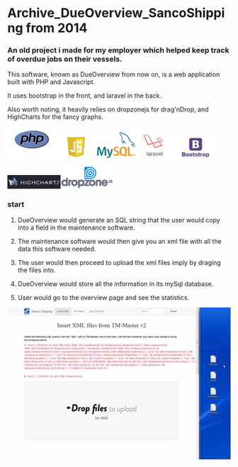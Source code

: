 # Archive_DueOverview_SancoShipping from 2014
### An old project i made for my employer which helped keep track of overdue jobs on their vessels.

This software, known as DueOverview from now on, is a web application built with PHP and Javascript.

It uses bootstrap in the front, and laravel in the back. 

Also worth noting, it heavily relies on dropzonejs for drag'nDrop, and HighCharts for the fancy graphs.<br>
<img src="readme/php-logo.png" width="110px"><img src="readme/javascript-logo.png" width="90px"><img src="readme/logo-mysql.png" width="90px"><img src="readme/laravel-logo.png" width="90px"><img src="readme/bootstrap-logo.gif" width="90px">

<img src="readme/highcharts-logo.png" width="120px"><img src="readme/dropzone-logo.jpg" width="120px">


### start
1. DueOverview would generate an SQL string that the user would copy into a field in the maintenance software.

2. The maintenance software would then give you an xml file with all the data this software needed.

3. The user would then proceed to upload the xml files imply by draging the files into.

4. DueOverview would store all the information in its mySql database.

5. User would go to the overview page and see the statistics. 

![alt tag](readme/6cbb3bd0-e564-4458-8cbc-f8c53afb7ec4.gif)
